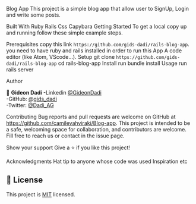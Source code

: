 Blog App
This project is a simple blog app that allow user to SignUp, Login and write some posts.

Built With
Ruby
Rails
Css
Capybara
Getting Started
To get a local copy up and running follow these simple example steps.

Prerequisites
copy this link `https://github.com/gids-dadi/rails-blog-app`.
you need to have ruby and rails installed in order to run this App
A code editor (like Atom, VScode...).
Setup
git clone `https://github.com/gids-dadi/rails-blog-app`
cd rails-blog-app
Install
run bundle install
Usage
run rails server

Author

👤 **Gideon Dadi**
-Linkedin [@GideonDadi](https://www.linkedin.com/feed/)<br>
-GitHub: [@gids_dadi](https://github.com/gids-dadi)<br>
-Twitter: [@Dadi_AG](https://twitter.com/Dadi_AG)



Contributing
Bug reports and pull requests are welcome on GitHub at https://github.com/camilevahviraki/Blog-app. This project is intended to be a safe, welcoming space for collaboration, and contributors are welcome. Fill free to reach us or contact in the issue page.

Show your support
Give a ⭐️ if you like this project!

Acknowledgments
Hat tip to anyone whose code was used
Inspiration
etc

## 📝 License

This project is [MIT](./MIT.md) licensed.
